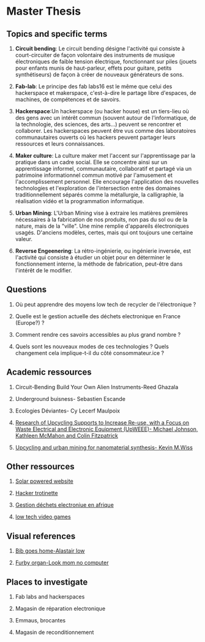 # Master Thesis
## Topics and specific terms

1. **Circuit bending**: Le circuit bending désigne l'activité qui consiste à court-circuiter de façon volontaire des instruments de musique électroniques de faible tension électrique, fonctionnant sur piles (jouets pour enfants munis de haut-parleur, effets pour guitare, petits synthétiseurs) de façon à créer de nouveaux générateurs de sons.
2. **Fab-lab**: Le principe des fab labs16 est le même que celui des hackerspace et makerspace, c'est-à-dire le partage libre d'espaces, de machines, de compétences et de savoirs. 

3. **Hackerspace**:Un hackerspace (ou hacker house) est un tiers-lieu où des gens avec un intérêt commun (souvent autour de l'informatique, de la technologie, des sciences, des arts...) peuvent se rencontrer et collaborer. Les hackerspaces peuvent être vus comme des laboratoires communautaires ouverts où les hackers peuvent partager leurs ressources et leurs connaissances. 

4. **Maker culture**: La culture maker met l'accent sur l'apprentissage par la pratique dans un cadre social. Elle se concentre ainsi sur un apprentissage informel, communautaire, collaboratif et partagé via un patrimoine informationnel commun motivé par l'amusement et l'accomplissement personnel. Elle encourage l'application des nouvelles technologies et l'exploration de l'intersection entre des domaines traditionnellement séparés comme la métallurgie, la calligraphie, la réalisation vidéo et la programmation informatique.

5. **Urban Mining**: L'Urban Mining vise à extraire les matières premières nécessaires à la fabrication de nos produits, non pas du sol ou de la nature, mais de la "ville". Une mine remplie d'appareils électroniques usagés. D'anciens modèles, certes, mais qui ont toujours une certaine valeur.

6. **Reverse Engeenering**: La rétro-ingénierie, ou ingénierie inversée, est l'activité qui consiste à étudier un objet pour en déterminer le fonctionnement interne, la méthode de fabrication, peut-être dans l'intérêt de le modifier.


## Questions

1. Où peut apprendre des moyens low tech de recycler de l'électronique ?

2. Quelle est le gestion actuelle des déchets electronique en France (Europe?) ?

3. Comment rendre ces savoirs accessibles au plus grand nombre ?

4. Quels sont les nouveaux modes de ces technologies ? Quels changement cela implique-t-il du côté consommateur.ice ?


## Academic ressources

1. Circuit-Bending Build Your Own Alien Instruments-Reed Ghazala

2. Underground buisness- Sebastien Escande

3. Ecologies Déviantes- Cy Lecerf Maulpoix

4. [Research of Upcycling Supports to Increase Re-use, with a Focus on Waste Electrical and Electronic Equipment (UpWEEE)- Michael Johnson, Kathleen McMahon and Colin Fitzpatrick](https://www.epa.ie/publications/research/waste/Research_Report_241.pdf)

5. [Upcycling and urban mining for nanomaterial synthesis- Kevin M.Wiss](https://www.sciencedirect.com/science/article/abs/pii/S1748013223000300)

## Other ressources

1. [Solar powered website](https://solar.lowtechmagazine.com/low-tech-solutions.html)

2. [Hacker trotinette](https://infokiosques.net/spip.php?page=lire&id_article=1747)

3. [Gestion déchets electroniue en afrique](https://books.google.ch/books?hl=fr&lr=&id=tHv1AgAAQBAJ&oi=fnd&pg=PA3&dq=d%C3%A9chets+electroniques&ots=XFGEVIGmfI&sig=FH52P3VLsbQTS_GjWIVI9gpEq3U&redir_esc=y#v=onepage&q&f=false)

4. [low tech video games](http://lowtek.co.uk/)

## Visual references

1. [Bib goes home-Alastair low](https://www.artstation.com/artwork/Krrq5r)

2. [Furby organ-Look mom no computer](https://www.youtube.com/watch?v=GYLBjScgb7o&t=120s)

## Places to investigate 

1. Fab labs and hackerspaces

2. Magasin de réparation electronique

3. Emmaus, brocantes

4. Magasin de reconditionnement


